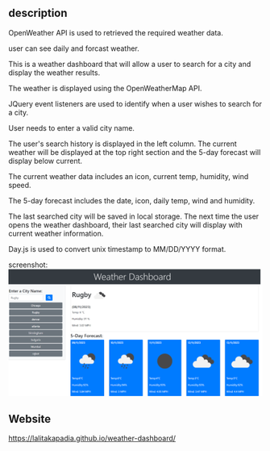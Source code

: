 ## description
OpenWeather API is used to retrieved the required weather data.

user can see daily and forcast weather.

This is a weather dashboard that will allow a user to search for a city and display the weather results.

The weather is displayed using the OpenWeatherMap API.

JQuery event listeners are used to identify when a user wishes to search for a city.

User needs to enter a valid city name.

The user's search history is displayed in the left column. The current weather will be displayed at the top right section and the 5-day forecast will display below current.

The current weather data includes an icon, current temp, humidity, wind speed.

The 5-day forecast includes the date, icon, daily temp, wind and humidity.

The last searched city will be saved in local storage. The next time the user opens the weather dashboard, their last searched city will display with current weather information.

Day.js is used to convert unix timestamp to MM/DD/YYYY format.


screenshot: ![Alt text](assets/images/weather-dashboard.png)

## Website
https://lalitakapadia.github.io/weather-dashboard/